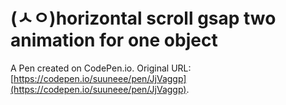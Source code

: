 # (ㅅㅇ)horizontal scroll gsap  two animation for one object

A Pen created on CodePen.io. Original URL: [https://codepen.io/suuneee/pen/JjVaggp](https://codepen.io/suuneee/pen/JjVaggp).

